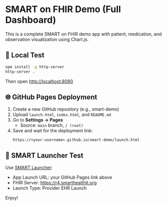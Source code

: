 # SMART on FHIR Demo (Full Dashboard)

This is a complete SMART on FHIR demo app with patient, medication, and observation visualization using Chart.js.

## 🚀 Local Test

```bash
npm install -g http-server
http-server .
```
Then open [http://localhost:8080](http://localhost:8080)

## 🌐 GitHub Pages Deployment

1. Create a new GitHub repository (e.g., smart-demo)
2. Upload `launch.html`, `index.html`, and `README.md`
3. Go to **Settings → Pages**
   - Source: `main` branch, `/ (root)`
4. Save and wait for the deployment link:
   ```
   https://<your-username>.github.io/smart-demo/launch.html
   ```

## 🧠 SMART Launcher Test

Use [SMART Launcher](https://launch.smarthealthit.org):
- App Launch URL: your GitHub Pages link above
- FHIR Server: https://r4.smarthealthit.org
- Launch Type: Provider EHR Launch

Enjoy!
